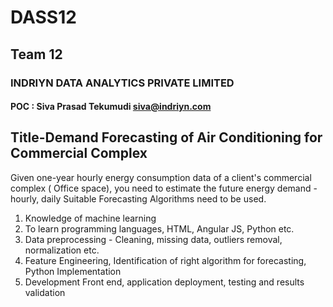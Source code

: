 # DASS12

## Team 12

### INDRIYN DATA ANALYTICS PRIVATE LIMITED                                                     
#### POC : Siva Prasad Tekumudi  siva@indriyn.com

## Title-Demand Forecasting of Air Conditioning for Commercial Complex

Given one-year hourly energy consumption data of a client's commercial complex ( Office space), you need to estimate the future energy demand - hourly, daily 
Suitable Forecasting Algorithms need to be used.              

1. Knowledge of machine learning                            
2. To learn programming languages, HTML, Angular JS, Python etc.              
3. Data preprocessing - Cleaning, missing data, outliers removal, normalization etc.             
4. Feature Engineering, Identification of right algorithm for forecasting, Python Implementation               
5. Development Front end, application deployment, testing and results validation             
